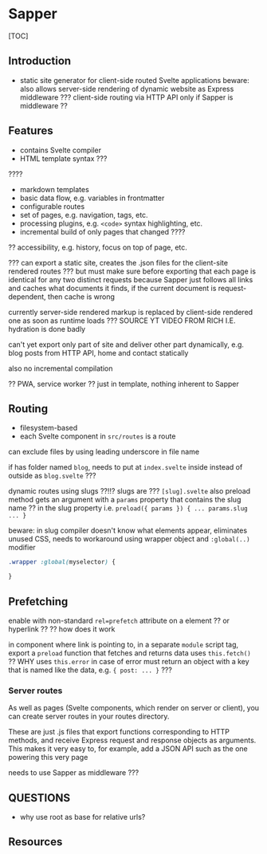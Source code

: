# Sapper

[TOC]


<!-- ToDo: finish -->

## Introduction

- static site generator for client-side routed Svelte applications
beware: also allows server-side rendering of dynamic website as Express middleware
??? client-side routing via HTTP API only if Sapper is middleware ??


## Features

- contains Svelte compiler
- HTML template syntax ???

????
- markdown templates
- basic data flow, e.g. variables in frontmatter
- configurable routes
- set of pages, e.g. navigation, tags, etc.
- processing plugins, e.g. `<code>` syntax highlighting, etc.
- incremental build of only pages that changed
????

?? accessibility, e.g. history, focus on top of page, etc.

??? can export a static site, creates the .json files for the client-site rendered routes
??? but must make sure before exporting that each page is identical for any two distinct requests
because Sapper just follows all links and caches what documents it finds, if the current document is request-dependent, then cache is wrong

currently server-side rendered markup is replaced by client-side rendered one as soon as runtime loads ??? SOURCE YT VIDEO FROM RICH
    I.E. hydration is done badly

can't yet export only part of site and deliver other part dynamically, e.g. blog posts from HTTP API, home and contact statically

also no incremental compilation

?? PWA, service worker ?? just in template, nothing inherent to Sapper

## Routing

- filesystem-based
- each Svelte component in `src/routes` is a route

can exclude files by using leading underscore in file name

if has folder named `blog`, needs to put at `index.svelte` inside instead of outside as `blog.svelte` ???

dynamic routes using slugs ??!!?
slugs are ???
`[slug].svelte`
also preload method gets an argument with a `params` property that contains the slug name ?? in the slug property
i.e. `preload({ params }) { ... params.slug ... }`

beware: in slug compiler doesn't know what elements appear, eliminates unused CSS, needs to workaround using wrapper object and `:global(..)` modifier
```css
.wrapper :global(myselector) {

}
```

## Prefetching

enable with non-standard `rel=prefetch` attribute on a element ?? or hyperlink ??
?? how does it work

in component where link is pointing to, in a separate `module` script tag, export a `preload` function that fetches and returns data
uses `this.fetch()` ?? WHY
uses `this.error` in case of error
must return an object with a key that is named like the data, e.g. `{ post: ... }` ???

### Server routes

As well as pages (Svelte components, which render on server or client), you can create server routes in your routes directory.

These are just .js files that export functions corresponding to HTTP methods, and receive Express request and response objects as arguments.
This makes it very easy to, for example, add a JSON API such as the one powering this very page

needs to use Sapper as middleware ???


## QUESTIONS

- why use root as base for relative urls?

## Resources